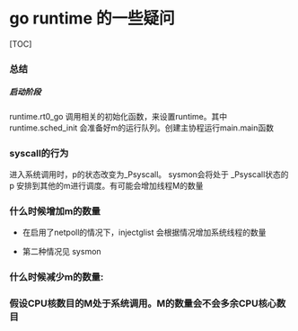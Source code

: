 # go runtime 的一些疑问



[TOC]



### 总结

##### 启动阶段

runtime.rt0_go 调用相关的初始化函数，来设置runtime。其中runtime.sched_init 会准备好m的运行队列。创建主协程运行main.main函数

### syscall的行为

 进入系统调用时，p的状态改变为_Psyscall。 sysmon会将处于 _Psyscall状态的p 安排到其他的m进行调度。有可能会增加线程M的数量

###  什么时候增加m的数量 

* 在启用了netpoll的情况下，injectglist 会根据情况增加系统线程的数量

* 第二种情况见 sysmon

###  什么时候减少m的数量:



### 假设CPU核数目的M处于系统调用。M的数量会不会多余CPU核心数目





